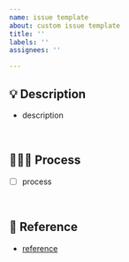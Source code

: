 ```yaml
---
name: issue template
about: custom issue template
title: ''
labels: ''
assignees: ''

---
```


## 💡 Description
- description

<br>

## 🏃🏻‍♂️ Process
- [ ] process

<br>

## 🔗 Reference
- [reference]()

<br>
